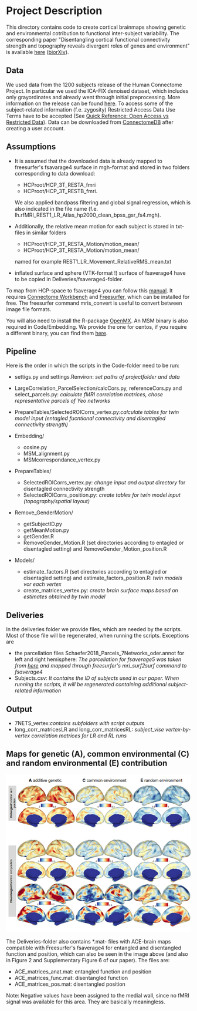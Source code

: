 # Project Description

This directory contains code to create cortical brainmaps showing genetic 
and environmental cotribution to functional inter-subject variability. 
The corresponding paper "Disentangling cortical functional connectivity 
strength and topography reveals divergent roles of genes and environment" 
is available [here](https://doi.org/10.1016/j.neuroimage.2021.118770) ([biorXiv](https://www.biorxiv.org/content/10.1101/2021.04.08.438586v1)).

## Data
We used data from the 1200 subjects release of the Human Connectome Project. In
particular we used the ICA-FIX denoised dataset, which includes only 
grayordinates and already went through initial preprocessing. More information
on the release can be found [here](https://www.humanconnectome.org/study/hcp-young-adult/document/1200-subjects-data-release). 
To access some of the subject-related information (f.e. zygosity) Restricted 
Access Data Use Terms have to be accepted (See [Quick Reference: Open Access vs Restricted Data](https://www.humanconnectome.org/study/hcp-young-adult/document/quick-reference-open-access-vs-restricted-data)).
Data can be downloaded from [ConnectomeDB](https://db.humanconnectome.org/app/template/Login.vm) 
after creating a user account.

## Assumptions
- It is assumed that the downloaded data is already mapped to freesurfer's 
fsavarage4 surface in mgh-format and stored in two folders corresponding to 
data download:
   - HCProot/HCP_3T_RESTA_fmri
   - HCProot/HCP_3T_RESTB_fmri.
  
  We also applied bandpass filtering and global signal regression, which is also
indicated in the file name (f.e. lh.rfMRI_REST1_LR_Atlas_hp2000_clean_bpss_gsr_fs4.mgh).


- Additionally, the relative mean motion for each subject is stored in txt-files
in similar folders
   - HCProot/HCP_3T_RESTA_Motion/motion_mean/
   - HCProot/HCP_3T_RESTA_Motion/motion_mean/

  named for example REST1_LR_Movement_RelativeRMS_mean.txt


- inflated surface and sphere (VTK-format !) surface of fsaverage4 have to be copied
in Deliveries/fsaverage4-folder.
  
To map from HCP-space to fsaverage4 you can follow this [manual](https://wiki.humanconnectome.org/display/PublicData/HCP+Users+FAQ#HCPUsersFAQ-9.HowdoImapdatabetweenFreeSurferandHCP?). 
It requires [Connectome Workbench](https://humanconnectome.org/software/connectome-workbench) and [Freesurfer](https://surfer.nmr.mgh.harvard.edu/fswiki/DownloadAndInstall), which can be installed
for free. The freesurfer command mris_convert is useful to convert between 
image file formats.

You will also need to install the R-package [OpenMX](https://openmx.ssri.psu.edu/). An MSM binary is also required in Code/Embedding. 
We provide the one for centos, if you require a different binary, 
you can find them [here](https://www.doc.ic.ac.uk/~ecr05/MSM_HOCR_v2/).

## Pipeline
Here is the order in which the scripts in the Code-folder need to be run:
- settigs.py and settings.Renviron: _set paths of projectfolder and data_
  

- LargeCorrelation_ParcelSelection/calcCors.py, referenceCors.py and select_parcels.py:
  _calculate fMRI correlation matrices, chose representative parcels of Yeo networks_


- PrepareTables/SelectedROICorrs_vertex.py:_calculate tables for twin model input (entagled fucntional connectivity and disentagled connectivity strength)_


- Embedding/
  - cosine.py
  - MSM_alignment.py
  - MSMcorrespondance_vertex.py
  

- PrepareTables/
  - SelectedROICorrs_vertex.py: _change input and output directory_ 
    for disentagled connectivity strength
  - SelectedROICorrs_position.py: _create tables for twin model input (topography/spatial layout)_  
  
- Remove_GenderMotion/
  - getSubjectID.py
  - getMeanMotion.py
  - getGender.R
  - RemoveGender_Motion.R (set directories according to entagled or disentagled setting) and RemoveGender_Motion_position.R

- Models/
  - estimate_factors.R (set directories according to entagled or disentagled setting) and estimate_factors_position.R: _twin models vor each vertex_
  - create_matrices_vertex.py: _create brain surface maps based on estimates obtained by twin model_
  
## Deliveries
In the deliveries folder we provide files, which are needed by the scripts.
Most of those file will be regenerated, when running the scripts.
Exceptions are
- the parcellation files Schaefer2018_Parcels_7Networks_oder.annot 
  for left and right hemisphere: _The parcellation for fsaverage5 was
  taken from [here](https://github.com/ThomasYeoLab/CBIG/tree/master/stable_projects/brain_parcellation/Schaefer2018_LocalGlobal/Parcellations/FreeSurfer5.3) and mapped through freesurfer's mri_surf2surf command to fsaverage4_
- Subjects.csv: _It contains the ID of subjects used in our paper. When running the scripts, it will be regenerated containing additional subject-related information_


## Output
- 7NETS_vertex:_contains subfolders with script outputs_
- long_corr_matricesLR and long_corr_matricesRL: _subject_vise vertex-by-vertex correlation matrices for LR and RL runs_

## Maps for genetic (A), common environmental (C) and random environmental (E) contribution
![](ACE_all.png)

The Deliveries-folder also contains *.mat- files with ACE-brain maps compatible with Freesurfer's fsaverage4 for entangled and disentangled function and position, which can also be seen in the image above (and also in Figure 2 and Supplementary Figure 6 of our paper).
The files are:
- ACE_matrices_anat.mat: entangled function and position
- ACE_matrices_func.mat: disentangled function
- ACE_matrices_pos.mat: disentangled position

Note: Negative values have been assigned to the medial wall, since no fMRI signal was available for this area. They are basically meaningless.
